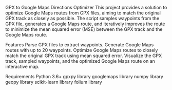GPX to Google Maps Directions Optimizer
This project provides a solution to optimize Google Maps routes from GPX files, aiming to match the original GPX track as closely as possible. The script samples waypoints from the GPX file, generates a Google Maps route, and iteratively improves the route to minimize the mean squared error (MSE) between the GPX track and the Google Maps route.

Features
Parse GPX files to extract waypoints.
Generate Google Maps routes with up to 20 waypoints.
Optimize Google Maps routes to closely match the original GPX track using mean squared error.
Visualize the GPX track, sampled waypoints, and the optimized Google Maps route on an interactive map.

Requirements
Python 3.6+
gpxpy library
googlemaps library
numpy library
geopy library
scikit-learn library
folium library
